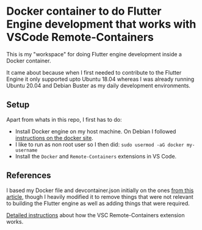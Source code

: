 # Docker container to do Flutter Engine development that works with VSCode Remote-Containers

This is my "workspace" for doing Flutter engine development inside a Docker container. 

It came about because when I first needed to contribute to the Flutter Engine it only supported upto Ubuntu 18.04 whereas I was already running Ubuntu 20.04 and Debian Buster as my daily development environments.



## Setup

Apart from whats in this repo, I first has to do:

* Install Docker engine on my host machine. On Debian I followed [instructions on the docker site](https://docs.docker.com/engine/install/debian/).
* I like to run as non root user so I then did: `sudo usermod -aG docker my-username`
* Install the `Docker` and `Remote-Containers` extensions in VS Code.

## References

I based my Docker file and devcontainer.json initially on the ones [from this article](https://blog.codemagic.io/how-to-dockerize-flutter-apps/), though I heavily modified it to remove things that were not relevant to building the Flutter engine as well as adding things that were required.

[Detailed instructions](https://code.visualstudio.com/docs/remote/containers) about how the VSC Remote-Containers extension works.